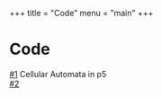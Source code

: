 +++
title = "Code"
menu = "main"
+++

# Code

[#1](/code/cell/index.html) Cellular Automata in p5\
[#2](/code/fluids/index.html)